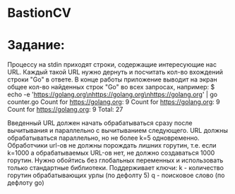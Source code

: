 # BastionCV

# Задание: 

Процессу на stdin приходят строки, содержащие интересующие нас URL. Каждый такой URL нужно дернуть и посчитать кол-во вхождений строки "Go" в ответе. В конце работы приложение выводит на экран общее кол-во найденных строк "Go" во всех запросах, например:
$ echo -e 'https://golang.org\nhttps://golang.org\nhttps://golang.org' | go counter.go
Count for https://golang.org: 9
Count for https://golang.org: 9
Count for https://golang.org: 9
Total: 27

Введенный URL должен начать обрабатываться сразу после вычитывания и параллельно с вычитыванием следующего. URL должны обрабатываться параллельно, но не более k=5 одновременно. Обработчики url-ов не должны порождать лишних горутин, т.е. если k=1000 а обрабатываемых URL-ов нет, не должно создаваться 1000 горутин. Нужно обойтись без глобальных переменных и использовать только стандартные библиотеки.
Поддерживает ключи: k - количество горутин обрабатывающих урлы (по дефолту 5) q - поисковое слово (по дефлоту go)
